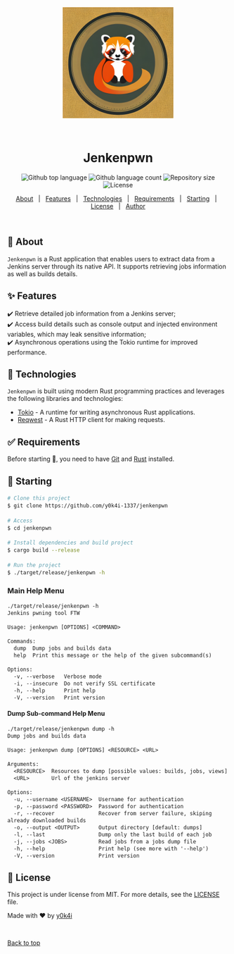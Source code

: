 <div align="center" id="top">
  <img src="./.github/logo-jenkenpwn.jpg" width=50% alt="Jenkenpwn" />

  &#xa0;

  <!-- <a href="https://jenkenpwn.netlify.app">Demo</a> -->
</div>

<h1 align="center">Jenkenpwn</h1>

<p align="center">
  <img alt="Github top language" src="https://img.shields.io/github/languages/top/y0k4i-1337/jenkenpwn?color=56BEB8">

  <img alt="Github language count" src="https://img.shields.io/github/languages/count/y0k4i-1337/jenkenpwn?color=56BEB8">

  <img alt="Repository size" src="https://img.shields.io/github/repo-size/y0k4i-1337/jenkenpwn?color=56BEB8">

  <img alt="License" src="https://img.shields.io/github/license/y0k4i-1337/jenkenpwn?color=56BEB8">

  <!-- <img alt="Github issues" src="https://img.shields.io/github/issues/y0k4i-1337/jenkenpwn?color=56BEB8" /> -->

  <!-- <img alt="Github forks" src="https://img.shields.io/github/forks/y0k4i-1337/jenkenpwn?color=56BEB8" /> -->

  <!-- <img alt="Github stars" src="https://img.shields.io/github/stars/y0k4i-1337/jenkenpwn?color=56BEB8" /> -->
</p>

<!-- Status -->

<!-- <h4 align="center">
	🚧  Jenkenpwn 🚀 Under construction...  🚧
</h4>

<hr> -->

<p align="center">
  <a href="#dart-about">About</a> &#xa0; | &#xa0;
  <a href="#sparkles-features">Features</a> &#xa0; | &#xa0;
  <a href="#rocket-technologies">Technologies</a> &#xa0; | &#xa0;
  <a href="#white_check_mark-requirements">Requirements</a> &#xa0; | &#xa0;
  <a href="#checkered_flag-starting">Starting</a> &#xa0; | &#xa0;
  <a href="#memo-license">License</a> &#xa0; | &#xa0;
  <a href="https://github.com/y0k4i-1337" target="_blank">Author</a>
</p>

<br>

## :dart: About ##

`Jenkenpwn` is a Rust application that enables users to extract data from a
Jenkins server through its native API. It supports retrieving jobs
information as well as builds details.

## :sparkles: Features ##

:heavy_check_mark: Retrieve detailed job information from a Jenkins server;\
:heavy_check_mark: Access build details such as console output and  injected
environment variables, which may leak sensitive information;\
:heavy_check_mark: Asynchronous operations using the Tokio runtime for improved performance.

## :rocket: Technologies ##

`Jenkenpwn` is built using modern Rust programming practices and leverages the following libraries and technologies:

- [Tokio](https://tokio.rs/) - A runtime for writing asynchronous Rust applications.
- [Reqwest](https://docs.rs/reqwest/) - A Rust HTTP client for making requests.

## :white_check_mark: Requirements ##

Before starting :checkered_flag:, you need to have [Git](https://git-scm.com) and [Rust](https://rust-lang.org/) installed.

## :checkered_flag: Starting ##

```bash
# Clone this project
$ git clone https://github.com/y0k4i-1337/jenkenpwn

# Access
$ cd jenkenpwn

# Install dependencies and build project
$ cargo build --release

# Run the project
$ ./target/release/jenkenpwn -h
```

### Main Help Menu ###

```
./target/release/jenkenpwn -h
Jenkins pwning tool FTW

Usage: jenkenpwn [OPTIONS] <COMMAND>

Commands:
  dump  Dump jobs and builds data
  help  Print this message or the help of the given subcommand(s)

Options:
  -v, --verbose   Verbose mode
  -i, --insecure  Do not verify SSL certificate
  -h, --help      Print help
  -V, --version   Print version
```

#### Dump Sub-command Help Menu ####

```
./target/release/jenkenpwn dump -h
Dump jobs and builds data

Usage: jenkenpwn dump [OPTIONS] <RESOURCE> <URL>

Arguments:
  <RESOURCE>  Resources to dump [possible values: builds, jobs, views]
  <URL>       Url of the jenkins server

Options:
  -u, --username <USERNAME>  Username for authentication
  -p, --password <PASSWORD>  Password for authentication
  -r, --recover              Recover from server failure, skiping already downloaded builds
  -o, --output <OUTPUT>      Output directory [default: dumps]
  -l, --last                 Dump only the last build of each job
  -j, --jobs <JOBS>          Read jobs from a jobs dump file
  -h, --help                 Print help (see more with '--help')
  -V, --version              Print version
```

## :memo: License ##

This project is under license from MIT. For more details, see the [LICENSE](LICENSE.md) file.


Made with :heart: by <a href="https://github.com/y0k4i-1337" target="_blank">y0k4i</a>

&#xa0;

<a href="#top">Back to top</a>
